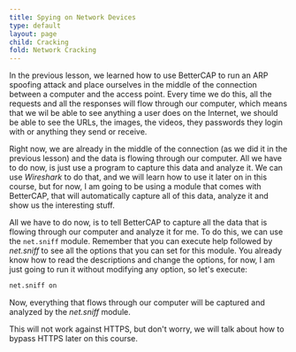 ```yaml
---
title: Spying on Network Devices
type: default
layout: page
child: Cracking
fold: Network Cracking
---
```


In the previous lesson, we learned how to use BetterCAP to run an ARP spoofing
attack and place ourselves in the middle of the connection between a computer
and the access point. Every time we do this, all the requests and all the
responses will flow through our computer, which means that we wil be able to see
anything a user does on the Internet, we should be able to see the URLs, the
images, the videos, they passwords they login with or anything they send or
receive.

Right now, we are already in the middle of the connection (as we did it in the
previous lesson) and the data is flowing through our computer. All we have to
do now, is just use a program to capture this data and analyze it. We can use
_Wireshark_ to do that, and we will learn how to use it later on in this course,
but for now, I am going to be using a module that comes with BetterCAP, that
will automatically capture all of this data, analyze it and show us the
interesting stuff.

All we have to do now, is to tell BetterCAP to capture all the data that is
flowing through our computer and analyze it for me. To do this, we can use the
`net.sniff` module. Remember that you can execute help followed by _net.sniff_
to see all the options that you can set for this module. You already know how to
read the descriptions and change the options, for now, I am just going to run it
without modifying any option, so let's execute:

```bash
net.sniff on
```

Now, everything that flows through our computer will be captured and analyzed by
the _net.sniff_ module.

This will not work against HTTPS, but don't worry, we will talk about how to
bypass HTTPS later on this course.
